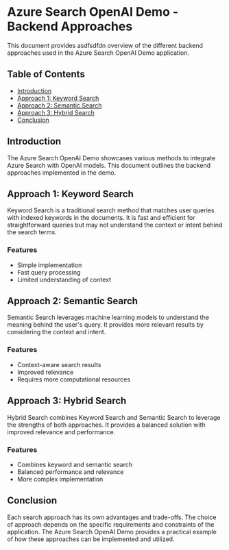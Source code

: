 # Azure Search OpenAI Demo - Backend Approaches

This document provides asdfsdfdn overview of the different backend approaches used in the Azure Search OpenAI Demo application.

## Table of Contents
- [Introduction](#introduction)
- [Approach 1: Keyword Search](#approach-1-keyword-search)
- [Approach 2: Semantic Search](#approach-2-semantic-search)
- [Approach 3: Hybrid Search](#approach-3-hybrid-search)
- [Conclusion](#conclusion)

## Introduction
The Azure Search OpenAI Demo showcases various methods to integrate Azure Search with OpenAI models. This document outlines the backend approaches implemented in the demo.

## Approach 1: Keyword Search
Keyword Search is a traditional search method that matches user queries with indexed keywords in the documents. It is fast and efficient for straightforward queries but may not understand the context or intent behind the search terms.

### Features
- Simple implementation
- Fast query processing
- Limited understanding of context

## Approach 2: Semantic Search
Semantic Search leverages machine learning models to understand the meaning behind the user's query. It provides more relevant results by considering the context and intent.

### Features
- Context-aware search results
- Improved relevance
- Requires more computational resources

## Approach 3: Hybrid Search
Hybrid Search combines Keyword Search and Semantic Search to leverage the strengths of both approaches. It provides a balanced solution with improved relevance and performance.

### Features
- Combines keyword and semantic search
- Balanced performance and relevance
- More complex implementation

## Conclusion
Each search approach has its own advantages and trade-offs. The choice of approach depends on the specific requirements and constraints of the application. The Azure Search OpenAI Demo provides a practical example of how these approaches can be implemented and utilized.
